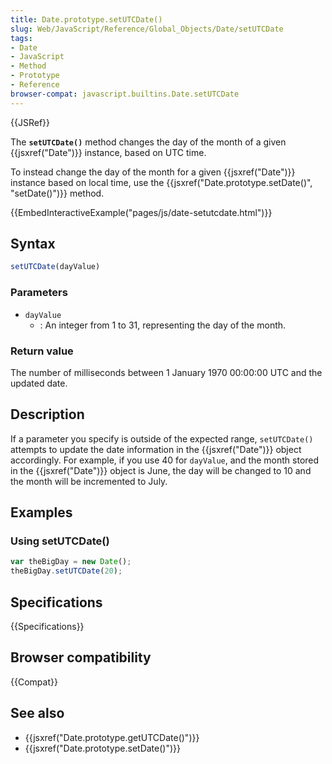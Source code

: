 ```yaml
---
title: Date.prototype.setUTCDate()
slug: Web/JavaScript/Reference/Global_Objects/Date/setUTCDate
tags:
- Date
- JavaScript
- Method
- Prototype
- Reference
browser-compat: javascript.builtins.Date.setUTCDate
---
```

{{JSRef}}

The **`setUTCDate()`** method changes the day of the month of a given
{{jsxref("Date")}} instance, based on UTC time.

To instead change the day of the month for a given {{jsxref("Date")}}
instance based on local time, use the
{{jsxref("Date.prototype.setDate()", "setDate()")}} method.

{{EmbedInteractiveExample("pages/js/date-setutcdate.html")}}

## Syntax

```js
setUTCDate(dayValue)
```

### Parameters

- `dayValue`
  - : An integer from 1 to 31, representing the day of the month.

### Return value

The number of milliseconds between 1 January 1970 00:00:00 UTC and the updated
date.

## Description

If a parameter you specify is outside of the expected range, `setUTCDate()`
attempts to update the date information in the {{jsxref("Date")}} object
accordingly. For example, if you use 40 for `dayValue`, and the month stored in
the {{jsxref("Date")}} object is June, the day will be changed to 10 and
the month will be incremented to July.

## Examples

### Using setUTCDate()

```js
var theBigDay = new Date();
theBigDay.setUTCDate(20);
```

## Specifications

{{Specifications}}

## Browser compatibility

{{Compat}}

## See also

- {{jsxref("Date.prototype.getUTCDate()")}}
- {{jsxref("Date.prototype.setDate()")}}
